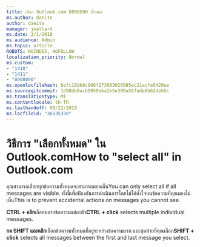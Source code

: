 ```yaml
---
title: เลือก Outlook.com 8000090 ทั้งหมด
ms.author: daeite
author: daeite
manager: joallard
ms.date: 3/1/2018
ms.audience: Admin
ms.topic: article
ROBOTS: NOINDEX, NOFOLLOW
localization_priority: Normal
ms.custom:
- "1410"
- "1411"
- "8000090"
ms.openlocfilehash: 6efc18bb8c906f273083026985ec21acfe0429ee
ms.sourcegitcommit: 1d98db8acb9959aba3b5e308a567ade6b62da56c
ms.translationtype: MT
ms.contentlocale: th-TH
ms.lasthandoff: 08/22/2019
ms.locfileid: "36535338"
---
```

# <a name="how-to-select-all-in-outlookcom"></a><span data-ttu-id="f83b8-102">วิธีการ "เลือกทั้งหมด" ใน Outlook.com</span><span class="sxs-lookup"><span data-stu-id="f83b8-102">How to "select all" in Outlook.com</span></span>

<span data-ttu-id="f83b8-103">คุณสามารถเลือกทุกข้อความทั้งหมดจะสามารถมองเห็น</span><span class="sxs-lookup"><span data-stu-id="f83b8-103">You can only select all if all messages are visible.</span></span> <span data-ttu-id="f83b8-104">ทั้งนี้เพื่อป้องกันการดำเนินการโดยไม่ได้ตั้งใจบนข้อความที่คุณมองไม่เห็น</span><span class="sxs-lookup"><span data-stu-id="f83b8-104">This is to prevent accidental actions on messages you cannot see.</span></span>

<span data-ttu-id="f83b8-105">**CTRL + คลิก**เลือกหลายข้อความแต่ละตัว</span><span class="sxs-lookup"><span data-stu-id="f83b8-105">**CTRL + click** selects multiple individual messages.</span></span>

<span data-ttu-id="f83b8-106">**กด SHIFT และคลิก**เลือกข้อความทั้งหมดที่อยู่ระหว่างข้อความแรก และสุดท้ายที่คุณเลือก</span><span class="sxs-lookup"><span data-stu-id="f83b8-106">**SHIFT + click** selects all messages between the first and last message you select.</span></span>